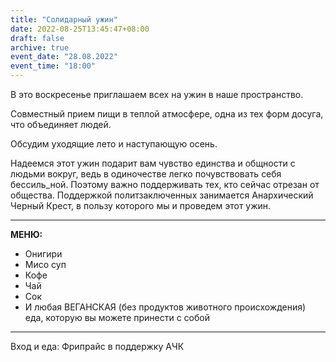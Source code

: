 ```yaml
---
title: "Солидарный ужин"
date: 2022-08-25T13:45:47+08:00
draft: false
archive: true
event_date: "28.08.2022"
event_time: "18:00"
---
```


В это воскресенье приглашаем всех на ужин в наше пространство.

Совместный прием пищи в теплой атмосфере, одна из тех форм досуга, что объединяет людей.

Обсудим уходящие лето и наступающую осень.

Надеемся этот ужин подарит вам чувство единства и общности с людьми вокруг, ведь в одиночестве легко почувствовать себя бессиль_ной. Поэтому важно поддерживать тех, кто сейчас отрезан от общества. Поддержкой политзаключенных занимается Анархический Черный Крест, в пользу которого мы и проведем этот ужин.

---

**МЕНЮ:**

* Онигири
* Мисо суп
* Кофе
* Чай
* Сок
* И любая ВЕГАНСКАЯ (без продуктов животного происхождения) еда, которую вы можете принести с собой
---
Вход и еда: Фрипрайс в поддержку АЧК
